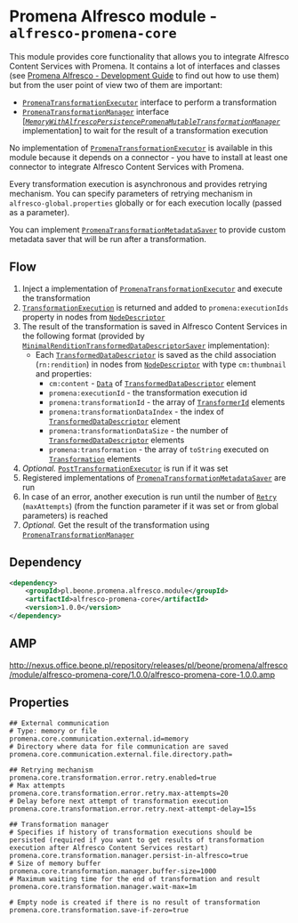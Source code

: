 # Promena Alfresco module - `alfresco-promena-core`
This module provides core functionality that allows you to integrate Alfresco Content Services with Promena. It contains a lot of interfaces and classes (see [Promena Alfresco - Development Guide](./../DEVELOPMENT-GUIDE.md) to find out how to use them) but from the user point of view two of them are important:
* [`PromenaTransformationExecutor`](./src/main/kotlin/pl/beone/promena/alfresco/module/core/contract/transformation/PromenaTransformationExecutor.kt) interface to perform a transformation
* [`PromenaTransformationManager`](./src/main/kotlin/pl/beone/promena/alfresco/module/core/contract/transformation/PromenaTransformationManager.kt) interface [[*`MemoryWithAlfrescoPersistencePromenaMutableTransformationManager`*](./src/main/kotlin/pl/beone/promena/alfresco/module/core/external/transformation/manager/MemoryWithAlfrescoPersistencePromenaMutableTransformationManager.kt) implementation] to wait for the result of a transformation execution

No implementation of [`PromenaTransformationExecutor`](./src/main/kotlin/pl/beone/promena/alfresco/module/core/contract/transformation/PromenaTransformationExecutor.kt) is available in this module because it depends on a connector - you have to install at least one connector to integrate Alfresco Content Services with Promena.

Every transformation execution is asynchronous and provides retrying mechanism. You can specify parameters of retrying mechanism in `alfresco-global.properties` globally or for each execution locally (passed as a parameter). 

You can implement [`PromenaTransformationMetadataSaver`](./src/main/kotlin/pl/beone/promena/alfresco/module/core/contract/transformation/PromenaTransformationMetadataSaver.kt) to provide custom metadata saver that will be run after a transformation.

## Flow
1. Inject a implementation of [`PromenaTransformationExecutor`](./src/main/kotlin/pl/beone/promena/alfresco/module/core/contract/transformation/PromenaTransformationExecutor.kt) and execute the transformation
2. [`TransformationExecution`](./src/main/kotlin/pl/beone/promena/alfresco/module/core/applicationmodel/transformation/TransformationExecution.kt) is returned and added to `promena:executionIds` property in nodes from [`NodeDescriptor`](./src/main/kotlin/pl/beone/promena/alfresco/module/core/applicationmodel/node/NodeDescriptor.kt)
3. The result of the transformation is saved in Alfresco Content Services in the following format (provided by [`MinimalRenditionTransformedDataDescriptorSaver`](./src/main/kotlin/pl/beone/promena/alfresco/module/core/external/node/MinimalRenditionTransformedDataDescriptorSaver.kt) implementation):
    * Each [`TransformedDataDescriptor`](https://github.com/BeOne-PL/promena/blob/master/base/promena-transformer/contract/src/main/kotlin/pl/beone/promena/transformer/contract/data/TransformedDataDescriptor.kt) is saved as the child association (`rn:rendition`) in nodes from [`NodeDescriptor`](./src/main/kotlin/pl/beone/promena/alfresco/module/core/applicationmodel/node/NodeDescriptor.kt) with type `cm:thumbnail` and properties:
        * `cm:content` - [`Data`](https://github.com/BeOne-PL/promena/blob/master/base/promena-transformer/contract/src/main/kotlin/pl/beone/promena/transformer/contract/model/data/Data.kt) of [`TransformedDataDescriptor`](https://github.com/BeOne-PL/promena/blob/master/base/promena-transformer/contract/src/main/kotlin/pl/beone/promena/transformer/contract/data/TransformedDataDescriptor.kt) element
        * `promena:executionId` - the transformation execution id
        * `promena:transformationId` - the array of [`TransformerId`](https://github.com/BeOne-PL/promena/blob/master/base/promena-transformer/contract/src/main/kotlin/pl/beone/promena/transformer/contract/transformer/TransformerId.kt) elements
        * `promena:transformationDataIndex` - the index of [`TransformedDataDescriptor`](https://github.com/BeOne-PL/promena/blob/master/base/promena-transformer/contract/src/main/kotlin/pl/beone/promena/transformer/contract/data/TransformedDataDescriptor.kt) element
        * `promena:transformationDataSize` - the number of [`TransformedDataDescriptor`](https://github.com/BeOne-PL/promena/blob/master/base/promena-transformer/contract/src/main/kotlin/pl/beone/promena/transformer/contract/data/TransformedDataDescriptor.kt) elements
        * `promena:transformation` - the array of `toString` executed on [`Transformation`](https://github.com/BeOne-PL/promena/blob/master/base/promena-transformer/contract/src/main/kotlin/pl/beone/promena/transformer/contract/transformation/Transformation.kt) elements
4. *Optional.* [`PostTransformationExecutor`](./src/main/kotlin/pl/beone/promena/alfresco/module/core/contract/transformation/PromenaTransformationExecutor.kt) is run if it was set
5. Registered implementations of [`PromenaTransformationMetadataSaver`](./src/main/kotlin/pl/beone/promena/alfresco/module/core/contract/transformation/PromenaTransformationMetadataSaver.kt) are run
4. In case of an error, another execution is run until the number of [`Retry`](./src/main/kotlin/pl/beone/promena/alfresco/module/core/applicationmodel/retry/Retry.kt) (`maxAttempts`) (from the function parameter if it was set or from global parameters) is reached
6. *Optional.* Get the result of the transformation using [`PromenaTransformationManager`](./src/main/kotlin/pl/beone/promena/alfresco/module/core/contract/transformation/PromenaTransformationManager.kt)

## Dependency
```xml
<dependency>
    <groupId>pl.beone.promena.alfresco.module</groupId>
    <artifactId>alfresco-promena-core</artifactId>
    <version>1.0.0</version>
</dependency>
```

## AMP
http://nexus.office.beone.pl/repository/releases/pl/beone/promena/alfresco/module/alfresco-promena-core/1.0.0/alfresco-promena-core-1.0.0.amp

## Properties
```properties
## External communication
# Type: memory or file
promena.core.communication.external.id=memory
# Directory where data for file communication are saved
promena.core.communication.external.file.directory.path=

## Retrying mechanism
promena.core.transformation.error.retry.enabled=true
# Max attempts
promena.core.transformation.error.retry.max-attempts=20
# Delay before next attempt of transformation execution
promena.core.transformation.error.retry.next-attempt-delay=15s

## Transformation manager
# Specifies if history of transformation executions should be persisted (required if you want to get results of transformation execution after Alfresco Content Services restart)
promena.core.transformation.manager.persist-in-alfresco=true
# Size of memory buffer
promena.core.transformation.manager.buffer-size=1000
# Maximum waiting time for the end of transformation and result 
promena.core.transformation.manager.wait-max=1m

# Empty node is created if there is no result of transformation
promena.core.transformation.save-if-zero=true
```